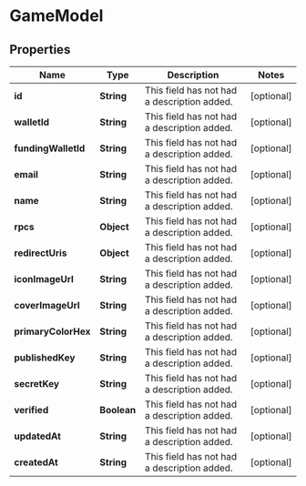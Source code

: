 

# GameModel

## Properties

Name | Type | Description | Notes
------------ | ------------- | ------------- | -------------
**id** | **String** | This field has not had a description added. |  [optional]
**walletId** | **String** | This field has not had a description added. |  [optional]
**fundingWalletId** | **String** | This field has not had a description added. |  [optional]
**email** | **String** | This field has not had a description added. |  [optional]
**name** | **String** | This field has not had a description added. |  [optional]
**rpcs** | **Object** | This field has not had a description added. |  [optional]
**redirectUris** | **Object** | This field has not had a description added. |  [optional]
**iconImageUrl** | **String** | This field has not had a description added. |  [optional]
**coverImageUrl** | **String** | This field has not had a description added. |  [optional]
**primaryColorHex** | **String** | This field has not had a description added. |  [optional]
**publishedKey** | **String** | This field has not had a description added. |  [optional]
**secretKey** | **String** | This field has not had a description added. |  [optional]
**verified** | **Boolean** | This field has not had a description added. |  [optional]
**updatedAt** | **String** | This field has not had a description added. |  [optional]
**createdAt** | **String** | This field has not had a description added. |  [optional]




